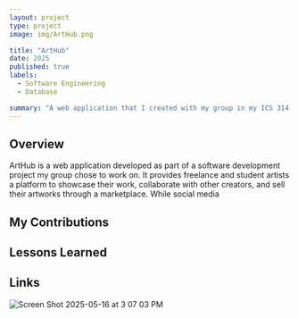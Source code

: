 ```yaml
---
layout: project
type: project
image: img/ArtHub.png

title: "ArtHub"
date: 2025
published: true
labels:
  - Software Engineering
  - Database

summary: "A web application that I created with my group in my ICS 314 Software Engineering class."
---
```


## Overview
ArtHub is a web application developed as part of a software development project my group chose to work on. It provides freelance and student artists a platform to showcase their work, collaborate with other creators, and sell their artworks through a marketplace. While social media 

## My Contributions


## Lessons Learned


## Links


![Screen Shot 2025-05-16 at 3 07 03 PM](https://github.com/user-attachments/assets/cbfa2490-00b8-4ad7-aa29-7eecadf2adbf)
